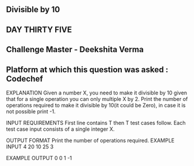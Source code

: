 ## Divisible by 10  
## DAY THIRTY FIVE
## Challenge Master - Deekshita Verma 
## Platform at which this question was asked : Codechef

EXPLANATION
Given a number X, you need to make it divisible by 10 given that for a single operation you can only multiple X by 2. Print the number of operations required to make it divisible by 10(it could be Zero), in case it is not possible print -1.

INPUT REQUIREMENTS
First line contains T then T test cases follow.
Each test case input consists of a single integer X.

OUTPUT FORMAT
Print the number of operations required.
EXAMPLE INPUT
4
20
10
25
3

EXAMPLE OUTPUT
0
0
1
-1
